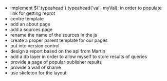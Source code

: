 - implement $('.typeahead').typeahead('val', myVal); in order to populate link for getting reprot
- centre template
- add an about page 
- add a sources page
- rename the name of the sources in the js
- create a proper parent template for our pages 
- put into version control 
- design a report based on the api from Martin
- add a db layer in order to allow myself to store results of queries
- provide a page of popular publisher results
- provide a wall of shame 
- use skeleton for the layout

